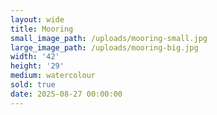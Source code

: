 ```yaml
---
layout: wide
title: Mooring
small_image_path: /uploads/mooring-small.jpg
large_image_path: /uploads/mooring-big.jpg
width: '42'
height: '29'
medium: watercolour
sold: true
date: 2025-08-27 00:00:00
---
```

